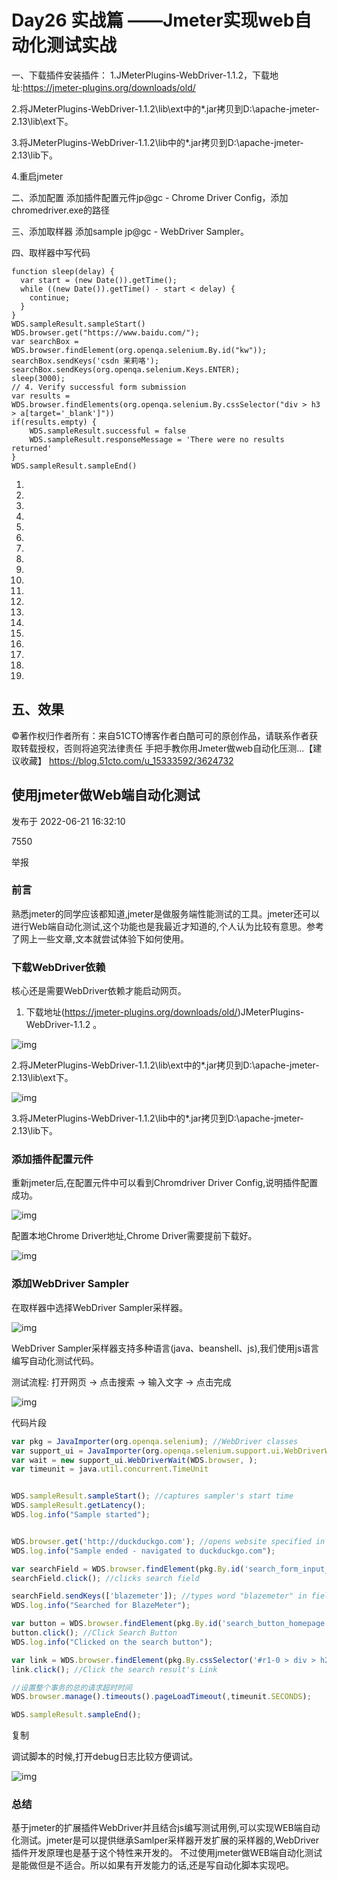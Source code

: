 # Day26 实战篇 ——Jmeter实现web自动化测试实战





一、下载插件安装插件：
1.JMeterPlugins-WebDriver-1.1.2，下载地址:https://jmeter-plugins.org/downloads/old/

2.将JMeterPlugins-WebDriver-1.1.2\lib\ext中的*.jar拷贝到D:\apache-jmeter-2.13\lib\ext下。

3.将JMeterPlugins-WebDriver-1.1.2\lib中的*.jar拷贝到D:\apache-jmeter-2.13\lib下。

4.重启jmeter

二、添加配置
添加插件配置元件jp@gc - Chrome Driver Config，添加chromedriver.exe的路径


三、添加取样器
添加sample jp@gc - WebDriver Sampler。

四、取样器中写代码

```
function sleep(delay) {
  var start = (new Date()).getTime();
  while ((new Date()).getTime() - start < delay) {
    continue;
  }
}
WDS.sampleResult.sampleStart()
WDS.browser.get("https://www.baidu.com/");
var searchBox = WDS.browser.findElement(org.openqa.selenium.By.id("kw"));
searchBox.sendKeys('csdn 茉莉咯');
searchBox.sendKeys(org.openqa.selenium.Keys.ENTER);
sleep(3000);
// 4. Verify successful form submission
var results = WDS.browser.findElements(org.openqa.selenium.By.cssSelector("div > h3 > a[target='_blank']"))
if(results.empty) {
    WDS.sampleResult.successful = false
    WDS.sampleResult.responseMessage = 'There were no results returned'
}
WDS.sampleResult.sampleEnd()
```

1.
2.
3.
4.
5.
6.
7.
8.
9.
10.
11.
12.
13.
14.
15.
16.
17.
18.
19.

五、效果
-----------------------------------
©著作权归作者所有：来自51CTO博客作者白酷可可的原创作品，请联系作者获取转载授权，否则将追究法律责任
手把手教你用Jmeter做web自动化压测...【建议收藏】
https://blog.51cto.com/u_15333592/3624732



















## 使用jmeter做Web端自动化测试

发布于 2022-06-21 16:32:10

7550

举报

### **前言**

熟悉jmeter的同学应该都知道,jmeter是做服务端性能测试的工具。jmeter还可以进行Web端自动化测试,这个功能也是我最近才知道的,个人认为比较有意思。参考了网上一些文章,文本就尝试体验下如何使用。

### **下载WebDriver依赖**

核心还是需要WebDriver依赖才能启动网页。

1. 下载地址(https://jmeter-plugins.org/downloads/old/)JMeterPlugins-WebDriver-1.1.2 。

![img](image/1200.png)

2.将JMeterPlugins-WebDriver-1.1.2\lib\ext中的*.jar拷贝到D:\apache-jmeter-2.13\lib\ext下。

![img](image/1200-1686734366683115.png)

3.将JMeterPlugins-WebDriver-1.1.2\lib中的*.jar拷贝到D:\apache-jmeter-2.13\lib下。

### **添加插件配置元件**

重新jmeter后,在配置元件中可以看到Chromdriver Driver Config,说明插件配置成功。

![img](image/1200-1686734366683116.png)

配置本地Chrome Driver地址,Chrome Driver需要提前下载好。

![img](image/1200-1686734366683117.png)

### **添加WebDriver Sampler**

在取样器中选择WebDriver Sampler采样器。

![img](image/1200-1686734366683118.png)

WebDriver Sampler采样器支持多种语言(java、beanshell、js),我们使用js语言编写自动化测试代码。

测试流程: 打开网页 -> 点击搜索 -> 输入文字  -> 点击完成

![img](image/1200-1686734366683119.png)

代码片段

```javascript
var pkg = JavaImporter(org.openqa.selenium); //WebDriver classes
var support_ui = JavaImporter(org.openqa.selenium.support.ui.WebDriverWait); //WebDriver classes
var wait = new support_ui.WebDriverWait(WDS.browser, );
var timeunit = java.util.concurrent.TimeUnit


WDS.sampleResult.sampleStart(); //captures sampler's start time
WDS.sampleResult.getLatency();
WDS.log.info("Sample started");


WDS.browser.get('http://duckduckgo.com'); //opens website specified in 'http://duckduckgo.com'
WDS.log.info("Sample ended - navigated to duckduckgo.com");

var searchField = WDS.browser.findElement(pkg.By.id('search_form_input_homepage')); //saves search field into searchField
searchField.click(); //clicks search field

searchField.sendKeys(['blazemeter']); //types word "blazemeter" in field
WDS.log.info("Searched for BlazeMeter");

var button = WDS.browser.findElement(pkg.By.id('search_button_homepage')); //Find Search button
button.click(); //Click Search Button
WDS.log.info("Clicked on the search button");

var link = WDS.browser.findElement(pkg.By.cssSelector('#r1-0 > div > h2 > a.result__a > b')); //also saves selector as variable but uses CSS.
link.click(); //Click the search result's Link

//设置整个事务的总的请求超时时间
WDS.browser.manage().timeouts().pageLoadTimeout(,timeunit.SECONDS);

WDS.sampleResult.sampleEnd();
```

复制

调试脚本的时候,打开debug日志比较方便调试。

![img](image/1200-1686734366683120.png)

### **总结**

基于jmeter的扩展插件WebDriver并且结合js编写测试用例,可以实现WEB端自动化测试。jmeter是可以提供继承Samlper采样器开发扩展的采样器的,WebDriver插件开发原理也是基于这个特性来开发的。 不过使用jmeter做WEB端自动化测试是能做但是不适合。所以如果有开发能力的话,还是写自动化脚本实现吧。